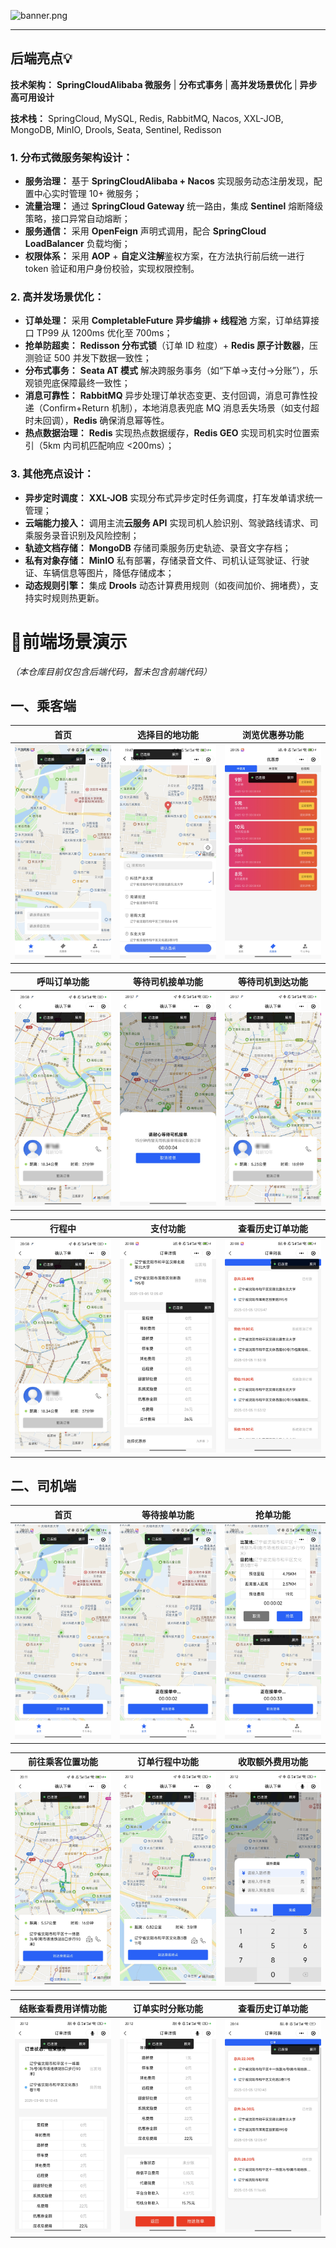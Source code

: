![banner.png](readme-image/banner.png)

*******
## 后端亮点💡
**技术架构：** **SpringCloudAlibaba 微服务** | **分布式事务** | **高并发场景优化** | **异步高可用设计**

**技术栈：** SpringCloud, MySQL, Redis, RabbitMQ, Nacos, XXL-JOB, MongoDB, MinIO, Drools, Seata, Sentinel, Redisson

### 1. 分布式微服务架构设计：

* **服务治理：** 基于 **SpringCloudAlibaba + Nacos** 实现服务动态注册发现，配置中心实时管理 10+ 微服务；
* **流量治理：** 通过 **SpringCloud Gateway** 统一路由，集成 **Sentinel** 熔断降级策略，接口异常自动熔断；
* **服务通信：** 采用 **OpenFeign** 声明式调用，配合 **SpringCloud LoadBalancer** 负载均衡；
* **权限体系：** 采用 **AOP** + **自定义注解**鉴权方案，在方法执行前后统一进行 token 验证和用户身份校验，实现权限控制。

### 2. 高并发场景优化：

* **订单处理：** 采用 **CompletableFuture 异步编排 + 线程池** 方案，订单结算接口 TP99 从 1200ms 优化至 700ms；
* **抢单防超卖：** **Redisson 分布式锁**（订单 ID 粒度）+ **Redis 原子计数器**，压测验证 500 并发下数据一致性；
* **分布式事务：** **Seata AT 模式** 解决跨服务事务（如“下单→支付→分账”），乐观锁兜底保障最终一致性；
* **消息可靠性：** **RabbitMQ** 异步处理订单状态变更、支付回调，消息可靠性投递（Confirm+Return 机制），本地消息表兜底 MQ
  消息丢失场景（如支付超时未回调），**Redis** 确保消息幂等性。
* **热点数据治理：** **Redis** 实现热点数据缓存，**Redis GEO** 实现司机实时位置索引（5km 内司机匹配响应 <200ms）；

### 3. 其他亮点设计：

* **异步定时调度：** **XXL-JOB** 实现分布式异步定时任务调度，打车发单请求统一管理；
* **云端能力接入：** 调用主流**云服务 API** 实现司机人脸识别、驾驶路线请求、司乘服务录音识别及风险控制；
* **轨迹文档存储：** **MongoDB** 存储司乘服务历史轨迹、录音文字存档；
* **私有对象存储：** **MinIO** 私有部署，存储录音文件、司机认证驾驶证、行驶证、车辆信息等图片，降低存储成本；
* **动态规则引擎：** 集成 **Drools** 动态计算费用规则（如夜间加价、拥堵费），支持实时规则热更新。

# 📱前端场景演示
*（本仓库目前仅包含后端代码，暂未包含前端代码）*
## 一、乘客端

| 首页 | 选择目的地功能 | 浏览优惠券功能 |
| :---: | :---: | :---: |
| ![customer_index.jpg](readme-image/customer_index.jpg)| ![customer_chooselocation.jpg](readme-image/customer_chooselocation.jpg)  | ![customer_coupon.jpg](readme-image/customer_coupon.jpg)  |

| 呼叫订单功能 | 等待司机接单功能 | 等待司机到达功能 |
| :---: | :---: | :---: |
| ![customer_ing.jpg](readme-image/customer_ing.jpg)  | ![customer_waitorder.jpg](readme-image/customer_waitorder.jpg)  | ![customer_waitdriver.jpg](readme-image/customer_waitdriver.jpg)  |

| 行程中 | 支付功能 | 查看历史订单功能 |
| :---: | :---: | :---: |
| ![customer_ing.jpg](readme-image/customer_ing.jpg)  | ![customer_payment.jpg](readme-image/customer_payment.jpg)  | ![customer_orders.jpg](readme-image/customer_orders.jpg)  |

## 二、司机端

| 首页 | 等待接单功能 | 抢单功能 |
| :---: | :---: | :---: |
| ![driver_index.jpg](readme-image/driver_index.jpg)  | ![driver_waitorder.jpg](readme-image/driver_waitorder.jpg)  | ![driver_takeorder.jpg](readme-image/driver_takeorder.jpg)  |

| 前往乘客位置功能 | 订单行程中功能 | 收取额外费用功能 |
| :---: | :---: | :---: |
| ![driver_gotocustomer.jpg](readme-image/driver_gotocustomer.jpg)  | ![driver_ing.jpg](readme-image/driver_ing.jpg)  | ![driver_payment1.jpg](readme-image/driver_payment1.jpg)  |

| 结账查看费用详情功能 | 订单实时分账功能 | 查看历史订单功能 |
| :---: | :---: | :---: |
| ![driver_payment2.jpg](readme-image/driver_payment2.jpg)  | ![driver_payment3.jpg](readme-image/driver_payment3.jpg)  | ![driver_orders.jpg](readme-image/driver_orders.jpg)  |